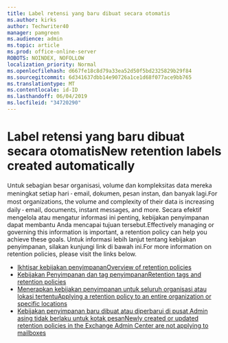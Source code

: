 ```yaml
---
title: Label retensi yang baru dibuat secara otomatis
ms.author: kirks
author: Techwriter40
manager: pamgreen
ms.audience: admin
ms.topic: article
ms.prod: office-online-server
ROBOTS: NOINDEX, NOFOLLOW
localization_priority: Normal
ms.openlocfilehash: d667fe18c8d79a33ea52d50f5bd2325829b29f84
ms.sourcegitcommit: 6d341637dbb14e90726a1ce1d68f077ace9bb765
ms.translationtype: MT
ms.contentlocale: id-ID
ms.lasthandoff: 06/04/2019
ms.locfileid: "34720290"
---
```

# <a name="new-retention-labels-created-automatically"></a><span data-ttu-id="5431d-102">Label retensi yang baru dibuat secara otomatis</span><span class="sxs-lookup"><span data-stu-id="5431d-102">New retention labels created automatically</span></span>

<p><span data-ttu-id="5431d-103"><span style="font-family: 'Segoe UI',sans-serif;">Untuk sebagian besar organisasi, volume dan kompleksitas data mereka meningkat setiap hari - email, dokumen, pesan instan, dan banyak lagi.</span></span><span class="sxs-lookup"><span data-stu-id="5431d-103"><span style="font-family: 'Segoe UI',sans-serif;">For most organizations, the volume and complexity of their data is increasing daily - email, documents, instant messages, and more.</span></span></span> <span data-ttu-id="5431d-104">Secara efektif mengelola atau mengatur informasi ini penting, kebijakan penyimpanan dapat membantu Anda mencapai tujuan tersebut.</span><span class="sxs-lookup"><span data-stu-id="5431d-104">Effectively managing or governing this information is important, a retention policy can help you achieve these goals.</span></span> <span data-ttu-id="5431d-105">Untuk informasi lebih lanjut tentang kebijakan penyimpanan, silakan kunjungi link di bawah ini.</span><span class="sxs-lookup"><span data-stu-id="5431d-105">For more information on retention policies, please visit the links below.</span></span></p> <ul> <li><span data-ttu-id="5431d-106"><a href="https://docs.microsoft.com/en-us/office365/securitycompliance/retention-policies">Ikhtisar kebijakan penyimpanan</a></span><span class="sxs-lookup"><span data-stu-id="5431d-106"><a href="https://docs.microsoft.com/en-us/office365/securitycompliance/retention-policies">Overview of retention policies</a></span></span></li> <li><span data-ttu-id="5431d-107"><a href="https://docs.microsoft.com/en-us/exchange/security-and-compliance/messaging-records-management/retention-tags-and-policies">Kebijakan Penyimpanan dan tag penyimpanan</a></span><span class="sxs-lookup"><span data-stu-id="5431d-107"><a href="https://docs.microsoft.com/en-us/exchange/security-and-compliance/messaging-records-management/retention-tags-and-policies">Retention tags and retention policies</a></span></span></li> <li><span data-ttu-id="5431d-108"><a href="https://docs.microsoft.com/en-us/office365/securitycompliance/retention-policies#applying-a-retention-policy-to-an-entire-organization-or-specific-locations">Menerapkan kebijakan penyimpanan untuk seluruh organisasi atau lokasi tertentu</a></span><span class="sxs-lookup"><span data-stu-id="5431d-108"><a href="https://docs.microsoft.com/en-us/office365/securitycompliance/retention-policies#applying-a-retention-policy-to-an-entire-organization-or-specific-locations">Applying a retention policy to an entire organization or specific locations</a></span></span></li> <li><span data-ttu-id="5431d-109"><a href="https://docs.microsoft.com/en-us/alchemyinsights/retention-policies-in-exchange-admin-center-not-working">Kebijakan penyimpanan baru dibuat atau diperbarui di pusat Admin asing tidak berlaku untuk kotak pesan</a></span><span class="sxs-lookup"><span data-stu-id="5431d-109"><a href="https://docs.microsoft.com/en-us/alchemyinsights/retention-policies-in-exchange-admin-center-not-working">Newly created or updated retention policies in the Exchange Admin Center are not applying to mailboxes</a></span></span></li> </ul>

